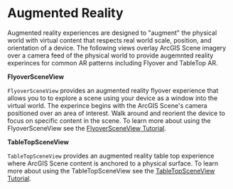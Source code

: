 # Augmented Reality

Augmented reality experiences are designed to "augment" the physical world with virtual 
content that respects real world scale, position, and orientation of a device. The following 
views overlay ArcGIS Scene imagery over a camera feed of the physical world to provide augemnted 
reality experinces for common AR patterns including Flyover and TableTop AR.

**FlyoverSceneView**

`FlyoverSceneView` provides an augmented reality flyover experience that allows you to 
to explore a scene using your device as a window into the virtual world. The experince begins
with the ArcGIS Scene's camera positioned over an area of interest. Walk around and reorient
the device to focus on specific content in the scene. To learn more about using the FlyoverSceneView see the 
 [FlyoverSceneView Tutorial](https://developers.arcgis.com/swift/toolkit-api-reference/tutorials/arcgistoolkit/flyoversceneviewtutorial).

**TableTopSceneView**

`TableTopSceneView` provides an augmented reality table top experience where ArcGIS Scene content
is anchored to a physical surface. To learn more about using the TableTopSceneView see the 
[TableTopSceneView Tutorial](https://developers.arcgis.com/swift/toolkit-api-reference/tutorials/arcgistoolkit/tabletopsceneviewtutorial).
